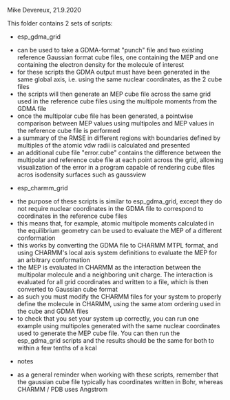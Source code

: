 Mike Devereux, 21.9.2020

This folder contains 2 sets of scripts:

* esp_gdma_grid

- can be used to take a GDMA-format "punch" file and two existing reference Gaussian
  format cube files, one containing the MEP and one containing the electron density
  for the molecule of interest
- for these scripts the GDMA output must have been generated in the same global axis,
  i.e. using the same nuclear coordinates, as the 2 cube files
- the scripts will then generate an MEP cube file across the same grid used in the
  reference cube files using the multipole moments from the GDMA file
- once the multipolar cube file has been generated, a pointwise comparison between
  MEP values using multipoles and MEP values in the reference cube file is performed
- a summary of the RMSE in different regions with boundaries defined by multiples of
  the atomic vdw radii is calculated and presented
- an additional cube file "error.cube" contains the difference between the multipolar
  and reference cube file at each point across the grid, allowing visualization of
  the error in a program capable of rendering cube files acros isodensity surfaces 
  such as gaussview

* esp_charmm_grid

- the purpose of these scripts is similar to esp_gdma_grid, except they do not 
  require nuclear coordinates in the GDMA file to correspond to coordinates in the
  reference cube files
- this means that, for example, atomic multipole moments calculated in the 
  equilibrium geometry can be used to evaluate the MEP of a different conformation
- this works by converting the GDMA file to CHARMM MTPL format, and using CHARMM's
  local axis system definitions to evaluate the MEP for an arbitrary conformation
- the MEP is evaluated in CHARMM as the interaction between the multipolar molecule
  and a neighboring unit charge. The interaction is evaluated for all grid
  coordinates and written to a file, which is then converted to Gaussian cube format
- as such you must modify the CHARMM files for your system to properly define the
  molecule in CHARMM, using the same atom ordering used in the cube and GDMA files
- to check that you set your system up correctly, you can run one example using 
  multipoles generated with the same nuclear coordinates used to generate the MEP
  cube file. You can then run the esp_gdma_grid scripts and the results should be
  the same for both to within a few tenths of a kcal

* notes
- as a general reminder when working with these scripts, remember that the gaussian
  cube file typically has coordinates written in Bohr, whereas CHARMM / PDB uses
  Angstrom
